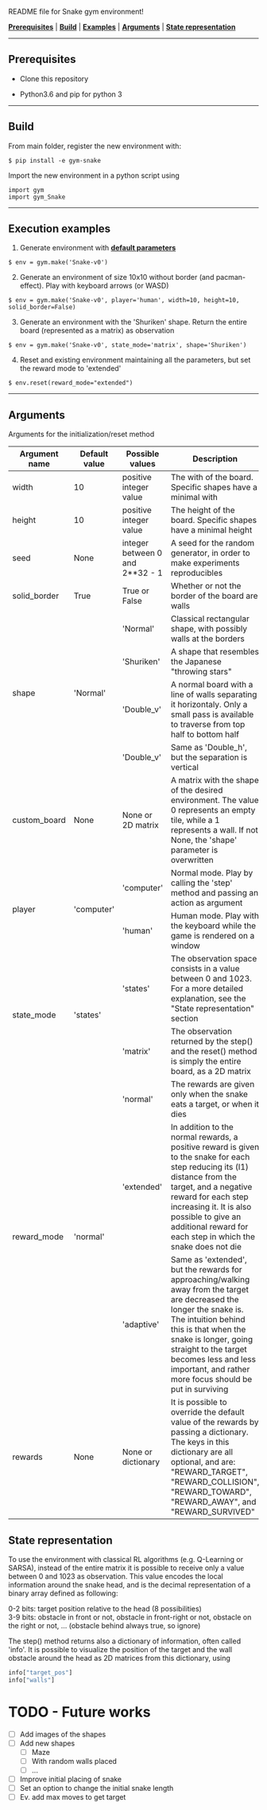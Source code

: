 README file for Snake gym environment!




[**Prerequisites**](#prerequisites) | [**Build**](#build) | [**Examples**](#execution-examples) | [**Arguments**](#arguments) | [**State representation**](#state-representation)

___

##  Prerequisites


* Clone this repository

* Python3.6 and pip for python 3

___

## Build

From main folder, register the new environment with:

```
$ pip install -e gym-snake
```

Import the new environment in a python script using

```
import gym
import gym_Snake
```
___

## Execution examples

1. Generate environment with [**default parameters**](#arguments)
```
$ env = gym.make('Snake-v0')
```

2. Generate an environment of size 10x10 without border (and pacman-effect). Play with keyboard arrows (or WASD)
```
$ env = gym.make('Snake-v0', player='human', width=10, height=10, solid_border=False)
```

3. Generate an environment with the 'Shuriken' shape. Return the entire board (represented as a matrix) as observation
```
$ env = gym.make('Snake-v0', state_mode='matrix', shape='Shuriken')
```

4. Reset and existing environment maintaining all the parameters, but set the reward mode to 'extended'
```
$ env.reset(reward_mode="extended")
```
___

## Arguments

Arguments for the initialization/reset method

<table>
    <thead>
        <tr>
            <th>Argument name</th>
            <th>Default value</th>
            <th>Possible values</th>
            <th>Description</th>
        </tr>
    </thead>
    <tbody>
        <tr>
            <td>width</td>
            <td>10</td>
            <td>positive integer value</td>
            <td>The with of the board. Specific shapes have a minimal with</td>
        </tr>
        <tr>
            <td>height</td>
            <td>10</td>
            <td>positive integer value</td>
            <td>The height of the board. Specific shapes have a minimal height</td>
        </tr>
        <tr>
            <td>seed</td>
            <td>None</td>
            <td>integer between 0 and 2**32 - 1</td>
            <td>A seed for the random generator, in order to make experiments reproducibles</td>
        </tr>
        <tr>
            <td>solid_border</td>
            <td>True</td>
            <td>True or False</td>
            <td>Whether or not the border of the board are walls</td>
        </tr>
        <tr>
          <td rowspan=4>shape</td>
          <td rowspan=4>'Normal'</td>
          <td>'Normal'</td>
          <td>Classical rectangular shape, with possibly walls at the borders</td>
        </tr>
        <tr>
          <td>'Shuriken'</td>
          <td>A shape that resembles the Japanese "throwing stars"</td>
        </tr>
        <tr>
          <td>'Double_v'</td>
          <td>A normal board with a line of walls separating it horizontaly. Only a small pass is available to traverse from top half to bottom half</td>
        </tr>
        <tr>
          <td>'Double_v'</td>
          <td>Same as 'Double_h', but the separation is vertical</td>
        </tr>
        <tr>
            <td>custom_board</td>
            <td>None</td>
            <td>None or 2D matrix</td>
            <td>A matrix with the shape of the desired environment. The value 0 represents an empty tile, while a 1 represents a wall. If not None, the 'shape' parameter is overwritten</td>
        </tr>
        <tr>
            <td rowspan=2>player</td>
            <td rowspan=2>'computer'</td>
            <td>'computer'</td>
            <td>Normal mode. Play by calling the 'step' method and passing an action as argument</td>
        </tr>
        <tr>
            <td>'human'</td>
            <td>Human mode. Play with the keyboard while the game is rendered on a window</td>
        </tr>
        <tr>
            <td rowspan=2>state_mode</td>
            <td rowspan=2>'states'</td>
            <td>'states'</td>
            <td>The observation space consists in a value between 0 and 1023. For a more detailed explanation, see the "State representation" section</td>
        </tr>
        <tr>
            <td>'matrix'</td>
            <td>The observation returned by the step() and the reset() method is simply the entire board, as a 2D matrix</td>
        </tr>
        <tr>
            <td rowspan=3>reward_mode</td>
            <td rowspan=3>'normal'</td>
            <td>'normal'</td>
            <td>The rewards are given only when the snake eats a target, or when it dies</td>
        </tr>
        <tr>
            <td>'extended'</td>
            <td>In addition to the normal rewards, a positive reward is given to the snake for each step reducing its (l1) distance from the target, and a negative reward for each step increasing it. It is also possible to give an additional reward for each step in which the snake does not die</td>
        </tr>
        <tr>
            <td>'adaptive'</td>
            <td>Same as 'extended', but the rewards for approaching/walking away from the target are decreased the longer the snake is. The intuition behind this is that when the snake is longer, going straight to the target becomes less and less important, and rather more focus should be put in surviving</td>
        </tr>
        <tr>
            <td>rewards</td>
            <td>None</td>
            <td>None or dictionary</td>
            <td>It is possible to override the default value of the rewards by passing a dictionary. The keys in this dictionary are all optional, and are: "REWARD_TARGET", "REWARD_COLLISION", "REWARD_TOWARD", "REWARD_AWAY", and "REWARD_SURVIVED"</td>
        </tr>
    </tbody>
</table>


## State representation

To use the environment with classical RL algorithms (e.g. Q-Learning or SARSA), instead of the entire matrix it is possible to receive only a value between 0 and 1023 as observation. This value encodes the local information around the snake head, and is the decimal representation of a binary array defined as following:

0-2 bits: target position relative to the head (8 possibilities)  
3-9 bits: obstacle in front or not, obstacle in front-right or not, obstacle on the right or not, ... (obstacle behind always true, so ignore)

The step() method returns also a dictionary of information, often called 'info'. It is possible to visualize the position of the target and the wall obstacle around the head as 2D matrices from this dictionary, using

```python
info["target_pos"]
info["walls"]
```


# TODO - Future works

- [ ] Add images of the shapes
- [ ] Add new shapes
  - [ ] Maze
  - [ ] With random walls placed
  - [ ] ...
- [ ] Improve initial placing of snake
- [ ] Set an option to change the initial snake length
- [ ] Ev. add max moves to get target
